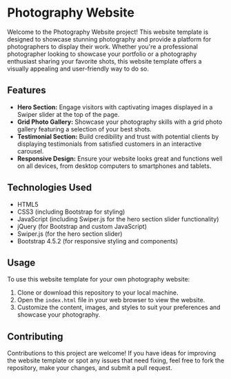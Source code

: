 # Photography Website

Welcome to the Photography Website project! This website template is designed to showcase stunning photography and provide a platform for photographers to display their work. Whether you're a professional photographer looking to showcase your portfolio or a photography enthusiast sharing your favorite shots, this website template offers a visually appealing and user-friendly way to do so.

## Features

- **Hero Section:** Engage visitors with captivating images displayed in a Swiper slider at the top of the page.
- **Grid Photo Gallery:** Showcase your photography skills with a grid photo gallery featuring a selection of your best shots.
- **Testimonial Section:** Build credibility and trust with potential clients by displaying testimonials from satisfied customers in an interactive carousel.
- **Responsive Design:** Ensure your website looks great and functions well on all devices, from desktop computers to smartphones and tablets.

## Technologies Used

- HTML5
- CSS3 (including Bootstrap for styling)
- JavaScript (including Swiper.js for the hero section slider functionality)
- jQuery (for Bootstrap and custom JavaScript)
- Swiper.js (for the hero section slider)
- Bootstrap 4.5.2 (for responsive styling and components)

## Usage

To use this website template for your own photography website:

1. Clone or download this repository to your local machine.
2. Open the `index.html` file in your web browser to view the website.
3. Customize the content, images, and styles to suit your preferences and showcase your photography.

## Contributing

Contributions to this project are welcome! If you have ideas for improving the website template or spot any issues that need fixing, feel free to fork the repository, make your changes, and submit a pull request.
